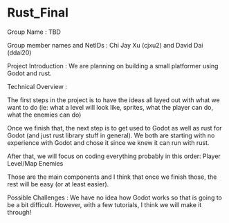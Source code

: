 # Rust_Final

Group Name : TBD

Group member names and NetIDs : Chi Jay Xu (cjxu2) and David Dai (ddai20)

Project Introduction : We are planning on building a small platformer using Godot and rust.

Technical Overview : 

The first steps in the project is to have the ideas all layed out with what we want to do (ie: what a level will look like, sprites, what the player can do, what the enemies can do)

Once we finish that, the next step is to get used to Godot as well as rust for Godot (and just rust library stuff in general). We both are starting with no experience with Godot and chose it since we knew it can run with rust.

After that, we will focus on coding everything probably in this order:
Player
Level/Map
Enemies

Those are the main components and I think that once we finish those, the rest will be easy (or at least easier).

Possible Challenges : We have no idea how Godot works so that is going to be a bit difficult. However, with a few tutorials, I think we will make it through!
